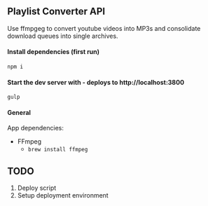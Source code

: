 ## Playlist Converter API
Use ffmpgeg to convert youtube videos into MP3s and consolidate download queues into single archives.

#### Install dependencies (first run)

```
npm i
```

#### Start the dev server with - deploys to http://localhost:3800

```
gulp
```

#### General

App dependencies:
- FFmpeg
  - `brew install ffmpeg`

## TODO
1. Deploy script
2. Setup deployment environment
